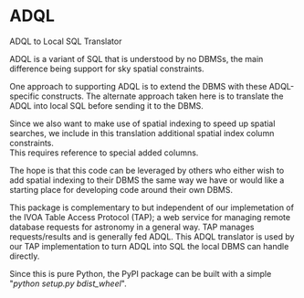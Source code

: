 # ADQL
ADQL to Local SQL Translator

ADQL is a variant of SQL that is understood by no DBMSs, the main difference 
being support for sky spatial constraints.  

One approach to supporting ADQL is to extend the DBMS with these ADQL-specific
constructs.  The alternate approach taken here is to translate the ADQL into
local SQL before sending it to the DBMS.

Since we also want to make use of spatial indexing to speed up spatial searches,
we include in this translation additional spatial index column constraints.  
This requires reference to special added columns. 

The hope is that this code can be leveraged by others who either wish to add
spatial indexing to their DBMS the same way we have or would like a starting
place for developing code around their own DBMS.

This package is complementary to but independent of our implemetation of the
IVOA Table Access Protocol (TAP); a web service for managing remote database
requests for astronomy in a general way.  TAP manages requests/results and is
generally fed ADQL.  This ADQL translator is used by our TAP implementation
to turn ADQL into SQL the local DBMS can handle directly.

Since this is pure Python, the PyPI package can be built with a simple
"<i>python setup.py bdist_wheel</i>".
